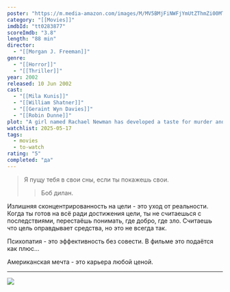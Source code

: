```yaml
---
poster: "https://m.media-amazon.com/images/M/MV5BMjFiNWFjYmUtZThmZi00MThmLWE4OWYtMjFiZmRiZWMzYmRiXkEyXkFqcGdeQXVyNjU0NTI0Nw@@._V1_SX300.jpg"
category: "[[Movies]]"
imdbId: "tt0283877"
scoreImdb: "3.8"
length: "88 min"
director: 
  - "[[Morgan J. Freeman]]"
genre: 
  - "[[Horror]]"
  - "[[Thriller]]"
year: 2002
released: 10 Jun 2002
cast: 
  - "[[Mila Kunis]]"
  - "[[William Shatner]]"
  - "[[Geraint Wyn Davies]]"
  - "[[Robin Dunne]]"
plot: "A girl named Rachael Newman has developed a taste for murder and will stop at nothing to become a college professor's assistant."
watchlist: 2025-05-17
tags: 
  - movies
  - to-watch
rating: "5"
completed: "да"
---
```

>Я пущу тебя в свои сны, если ты покажешь свои.
> > Боб дилан.

Излишняя сконцентрированность на цели - это уход от реальности. Когда ты готов на всё ради достижения цели, ты не считаешься с последствиями, перестаёшь понимать, где добро, где зло. Считаешь что цель оправдывает средства, но это не всегда так.

Психопатия - это эффективность без совести. В фильме это подаётся как плюс...

Американская мечта - это карьера любой ценой.
 
---
![](https://m.media-amazon.com/images/M/MV5BMjFiNWFjYmUtZThmZi00MThmLWE4OWYtMjFiZmRiZWMzYmRiXkEyXkFqcGdeQXVyNjU0NTI0Nw@@._V1_SX300.jpg)